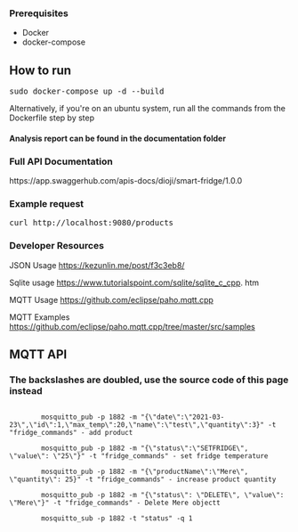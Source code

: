 <h3>Prerequisites</h3>
<ul>
    <li>Docker</li>
    <li>docker-compose</li>
</ul>

<h2>How to run</h2>

<pre>sudo docker-compose up -d --build</pre> 

Alternatively, if you're on an ubuntu system, run all the commands from the Dockerfile step by step

<h4> Analysis report can be found in the documentation folder</h4>
<h3>Full API Documentation</h3>
https://app.swaggerhub.com/apis-docs/dioji/smart-fridge/1.0.0

<h3>Example request </h3>
<pre>curl http://localhost:9080/products</pre>



<h3> Developer Resources</h3>

JSON Usage
https://kezunlin.me/post/f3c3eb8/ <br>

Sqlite usage
https://www.tutorialspoint.com/sqlite/sqlite_c_cpp.
htm

MQTT Usage
https://github.com/eclipse/paho.mqtt.cpp

MQTT Examples
https://github.com/eclipse/paho.mqtt.cpp/tree/master/src/samples


<h2>MQTT API</h2>
<h3>The backslashes are doubled, use the source code of this page instead</h3>

```

        mosquitto_pub -p 1882 -m "{\"date\":\"2021-03-23\",\"id\":1,\"max_temp\":20,\"name\":\"test\",\"quantity\":3}" -t "fridge_commands" - add product

        mosquitto_pub -p 1882 -m "{\"status\":\"SETFRIDGE\", \"value\": \"25\"}" -t "fridge_commands" - set fridge temperature

        mosquitto_pub -p 1882 -m "{\"productName\":\"Mere\", \"quantity\": 25}" -t "fridge_commands" - increase product quantity

        mosquitto_pub -p 1882 -m "{\"status\": \"DELETE\", \"value\": \"Mere\"}" -t "fridge_commands" - Delete Mere objectt

        mosquitto_sub -p 1882 -t "status" -q 1
```  
